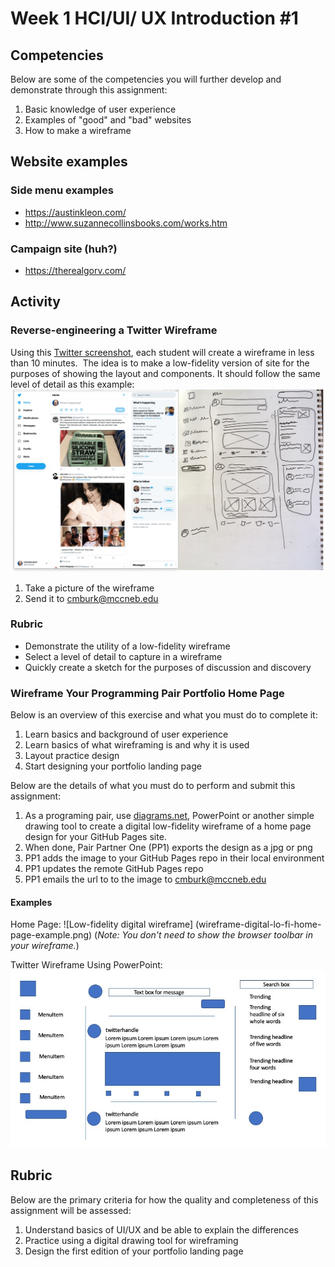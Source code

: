 # Week 1 HCI/UI/ UX Introduction #1

## Competencies

Below are some of the competencies you will further develop and demonstrate through this assignment:

1. Basic knowledge of user experience
1. Examples of "good" and "bad" websites
1. How to make a wireframe

## Website examples

### Side menu examples
- https://austinkleon.com/
- http://www.suzannecollinsbooks.com/works.htm

### Campaign site (huh?)
- https://therealgorv.com/

## Activity
### Reverse-engineering a Twitter Wireframe
Using this [Twitter screenshot](screenshot-twitter.png), each student will create a wireframe in less than 10 minutes. 
![]()
The idea is to make a low-fidelity version of site for the purposes of showing the layout and components. It should follow the same level of detail as this example:
![Twitter screenshot with lo-fi wireframe](screenshot-twitter-lo-fi-wireframe.jpg)

1. Take a picture of the wireframe
1. Send it to [cmburk@mccneb.edu](mailto:cmburk@mccneb.edu)

### Rubric
- Demonstrate the utility of a low-fidelity wireframe
- Select a level of detail to capture in a wireframe
- Quickly create a sketch for the purposes of discussion and discovery

### Wireframe Your Programming Pair Portfolio Home Page

Below is an overview of this exercise and what you must do to complete it:

1. Learn basics and background of user experience
1. Learn basics of what wireframing is and why it is used
1. Layout practice design
1. Start designing your portfolio landing page

Below are the details of what you must do to perform and submit this assignment:

1. As a programing pair, use [diagrams.net](https://app.diagrams.net/), PowerPoint or another simple drawing tool to create a digital low-fidelity wireframe of a home page design for your GitHub Pages site. 
1. When done, Pair Partner One (PP1) exports the design as a jpg or png
1. PP1 adds the image to your GitHub Pages repo in their local environment
1. PP1 updates the remote GitHub Pages repo
1. PP1 emails the url to to the image to [cmburk@mccneb.edu](mailto:cmburk@mccneb.edu)

#### Examples

Home Page:
![Low-fidelity digital wireframe]
(wireframe-digital-lo-fi-home-page-example.png)
(_Note: You don't need to show the browser toolbar in your wireframe._)

Twitter Wireframe Using PowerPoint:
![Low-fidelity digital wireframe of Twitter](wireframe-digital-lo-fi-powerpoint-twitter.jpeg)


## Rubric

Below are the primary criteria for how the quality and completeness of this assignment will be assessed:

1. Understand basics of UI/UX and be able to explain the differences
1. Practice using a digital drawing tool for wireframing
1. Design the first edition of your portfolio landing page

